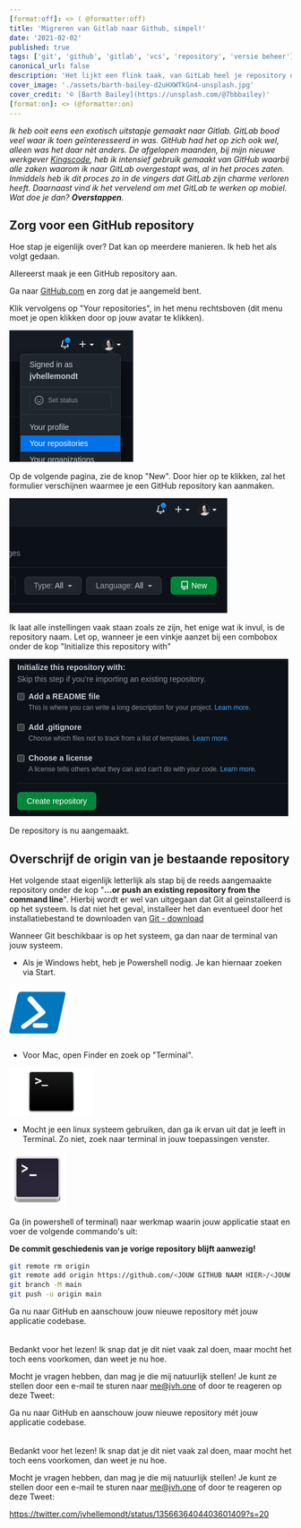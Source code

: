 ```yaml
---
[format:off]: <> ( @formatter:off)
title: 'Migreren van Gitlab naar Github, simpel!'
date: '2021-02-02' 
published: true
tags: ['git', 'github', 'gitlab', 'vcs', 'repository', 'versie beheer']
canonical_url: false 
description: 'Het lijkt een flink taak, van GitLab heel je repository overzetten naar GitHub..'
cover_image: './assets/barth-bailey-d2uHXWTkGn4-unsplash.jpg'
cover_credit: '© [Barth Bailey](https://unsplash.com/@7bbbailey)'
[format:on]: <> (@formatter:on)
---
```


*Ik heb ooit eens een exotisch uitstapje gemaakt naar Gitlab. GitLab bood veel waar ik toen geïnteresseerd in was. GitHub had het op zich ook wel, alleen was het daar nèt anders. De afgelopen maanden, bij mijn nieuwe werkgever [Kingscode](https://www.kingscode.nl), heb ik intensief gebruik gemaakt van GitHub waarbij alle zaken waarom ik naar GitLab overgestapt was, al in het proces zaten. Inmiddels heb ik dit proces zo in de vingers dat GitLab zijn charme verloren heeft. Daarnaast vind ik het vervelend om met GitLab te werken op mobiel. Wat doe je dan? **Overstappen**.*

## Zorg voor een GitHub repository

Hoe stap je eigenlijk over? Dat kan op meerdere manieren. Ik heb het als volgt gedaan.

Allereerst maak je een GitHub repository aan.

Ga naar [GitHub.com](https://www.github.com) en zorg dat je aangemeld bent.

Klik vervolgens op "Your repositories", in het menu rechtsboven (dit menu moet je open klikken door op jouw avatar te klikken).

![GitHub-navigatie-menu](./assets/GitHub-nav-menu.png)

Op de volgende pagina, zie de knop "New". Door hier op te klikken, zal het formulier verschijnen waarmee je een GitHub repository kan aanmaken.

![GitHub-nieuwe-repository](./assets/GitHub-new-repository.png)

Ik laat alle instellingen vaak staan zoals ze zijn, het enige wat ik invul, is de repository naam. Let op, wanneer je een vinkje aanzet bij een combobox onder de kop "Initialize this repository with"

![GitHub-settings-initialize](./assets/GitHub-settings-initialize.png)

De repository is nu aangemaakt.

## Overschrijf de origin van je bestaande repository

Het volgende staat eigenlijk letterlijk als stap bij de reeds aangemaakte repository onder de kop "**…or push an existing repository from the command line**". Hierbij wordt er wel van uitgegaan dat Git al geïnstalleerd is op het systeem. Is dat niet het geval, installeer het dan eventueel door het installatiebestand te downloaden van [Git - download](https://git-scm.com/downloads)

Wanneer Git beschikbaar is op het systeem, ga dan naar de terminal van jouw systeem.
* Als je Windows hebt, heb je Powershell nodig. Je kan hiernaar zoeken via Start.
  
<img src="./assets/powershell.png" width="100">

* Voor Mac, open Finder en zoek op "Terminal".

<img src="./assets/terminal-mac.png" width="150" >

* Mocht je een linux systeem gebruiken, dan ga ik ervan uit dat je leeft in Terminal. Zo niet, zoek naar terminal in jouw toepassingen venster.

<img src="./assets/GNOME-terminal-icon.png" width="100" >

Ga (in powershell of terminal) naar werkmap waarin jouw applicatie staat en voer de volgende commando's uit:

**De commit geschiedenis van je vorige repository blijft aanwezig!**

```bash
git remote rm origin
git remote add origin https://github.com/<JOUW GITHUB NAAM HIER>/<JOUW REPOSITORY NAAM HIER>.git
git branch -M main
git push -u origin main
```

Ga nu naar GitHub en aanschouw jouw nieuwe repository mét jouw applicatie codebase.
<br>
<br>
<br>
Bedankt voor het lezen! Ik snap dat je dit niet vaak zal doen, maar mocht het toch eens voorkomen, dan weet je nu hoe.

Mocht je vragen hebben, dan mag je die mij natuurlijk stellen! Je kunt ze stellen door een e-mail te sturen naar [me@jvh.one](mailto:me@jvh.one) of door te reageren op deze Tweet: 

Ga nu naar GitHub en aanschouw jouw nieuwe repository mét jouw applicatie codebase.
<br>
<br>
<br>
Bedankt voor het lezen! Ik snap dat je dit niet vaak zal doen, maar mocht het toch eens voorkomen, dan weet je nu hoe.

Mocht je vragen hebben, dan mag je die mij natuurlijk stellen! Je kunt ze stellen door een e-mail te sturen naar [me@jvh.one](mailto:me@jvh.one) of door te reageren op deze Tweet: 

https://twitter.com/jvhellemondt/status/1356636404403601409?s=20
